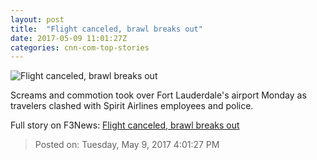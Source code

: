 ```yaml
---
layout: post
title:  "Flight canceled, brawl breaks out"
date: 2017-05-09 11:01:27Z
categories: cnn-com-top-stories
---
```


![Flight canceled, brawl breaks out](http://i2.cdn.cnn.com/cnnnext/dam/assets/160428220546-cnnmoney-spirit-airlines-super-tease.jpg)

Screams and commotion took over Fort Lauderdale's airport Monday as travelers clashed with Spirit Airlines employees and police.


Full story on F3News: [Flight canceled, brawl breaks out](http://www.f3nws.com/n/AXHMUH)

> Posted on: Tuesday, May 9, 2017 4:01:27 PM
